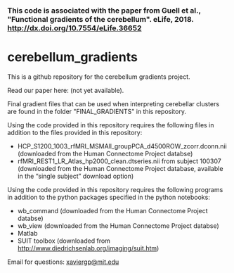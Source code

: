 

### This code is associated with the paper from Guell et al., "Functional gradients of the cerebellum". eLife, 2018. http://dx.doi.org/10.7554/eLife.36652

# cerebellum_gradients
This is a github repository for the cerebellum gradients project.

Read our paper here: (not yet available).

Final gradient files that can be used when interpreting cerebellar clusters are found in the folder "FINAL_GRADIENTS" in this repository.

Using the code provided in this repository requires the following files in addition to the files provided in this repository:
- HCP_S1200_1003_rfMRI_MSMAll_groupPCA_d4500ROW_zcorr.dconn.nii (downloaded from the Human Connectome Project databse)
- rfMRI_REST1_LR_Atlas_hp2000_clean.dtseries.nii from subject 100307 (downloaded from the Human Connectome Project database, available in the “single subject” download option)

Using the code provided in this repository requires the following programs in addition to the python packages specified in the python notebooks:
- wb_command (downloaded from the Human Connectome Project databse)
- wb_view (downloaded from the Human Connectome Project databse)
- Matlab
- SUIT toolbox (downloaded from http://www.diedrichsenlab.org/imaging/suit.htm)

Email for questions: xaviergp@mit.edu
